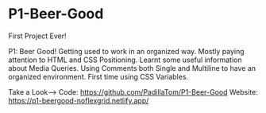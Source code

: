 # P1-Beer-Good
First Project Ever!


P1: Beer Good!
Getting used to work in an organized way. Mostly paying attention to HTML and CSS Positioning. Learnt some useful information about Media Queries.
Using Comments both Single and Multiline to have an organized environment.
First time using CSS Variables.


Take a Look-->
Code: https://github.com/PadillaTom/P1-Beer-Good
Website: https://p1-beergood-noflexgrid.netlify.app/
